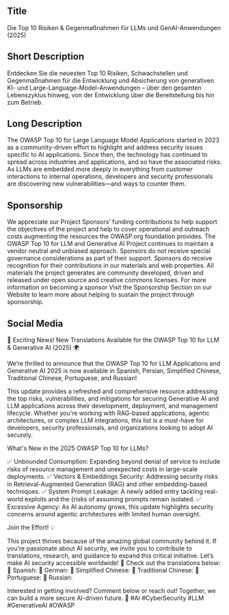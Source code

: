 ## Title
Die Top 10 Risiken & Gegenmaßnahmen für LLMs und GenAI-Anwendungen (2025)

## Short Description
Entdecken Sie die neuesten Top 10 Risiken, Schwachstellen und Gegenmaßnahmen für die Entwicklung und Absicherung von generativen KI- und Large-Language-Model-Anwendungen – über den gesamten Lebenszyklus hinweg, von der Entwicklung über die Bereitstellung bis hin zum Betrieb.

## Long Description
The OWASP Top 10 for Large Language Model Applications started in 2023 as a community-driven effort to highlight and address security issues specific to AI applications. Since then, the technology has continued to spread across industries and applications, and so have the associated risks. As LLMs are embedded more deeply in everything from customer interactions to internal operations, developers and security professionals are discovering new vulnerabilities—and ways to counter them.

## Sponsorship
We appreciate our Project Sponsors’ funding contributions to help support the objectives of the project and help to cover operational and outreach costs augmenting the resources the OWASP.org foundation provides. The OWASP Top 10 for LLM and Generative AI Project continues to maintain a vendor neutral and unbiased approach. Sponsors do not receive special governance considerations as part of their support. Sponsors do receive recognition for their contributions in our materials and web properties.
All materials the project generates are community developed, driven and released under open source and creative commons licenses. For more information on becoming a sponsor Visit the Sponsorship Section on our Website to learn more about helping to sustain the project through sponsorship.

## Social Media
🚀 Exciting News! New Translations Available for the OWASP Top 10 for LLM & Generative AI (2025) 🌍

We’re thrilled to announce that the OWASP Top 10 for LLM Applications and Generative AI 2025 is now available in Spanish, Persian, Simplified Chinese, Traditional Chinese, Portuguese, and Russian!

This update provides a refreshed and comprehensive resource addressing the top risks, vulnerabilities, and mitigations for securing Generative AI and LLM applications across their development, deployment, and management lifecycle. Whether you're working with RAG-based applications, agentic architectures, or complex LLM integrations, this list is a must-have for developers, security professionals, and organizations looking to adopt AI securely.

What's New in the 2025 OWASP Top 10 for LLMs?

✅ Unbounded Consumption: Expanding beyond denial of service to include risks of resource management and unexpected costs in large-scale deployments.
✅ Vectors & Embeddings Security: Addressing security risks in Retrieval-Augmented Generation (RAG) and other embedding-based techniques.
✅ System Prompt Leakage: A newly added entry tackling real-world exploits and the {risks of assuming prompts remain isolated.
✅ Excessive Agency: As AI autonomy grows, this update highlights security concerns around agentic architectures with limited human oversight.

Join the Effort! 💡

This project thrives because of the amazing global community behind it. If you’re passionate about AI security, we invite you to contribute to translations, research, and guidance to expand this critical initiative. Let’s make AI security accessible worldwide!
📢 Check out the translations below:
 🔗 Spanish: 
 🔗 German: 
 🔗 Simplified Chinese: 
 🔗 Traditional Chinese: 
 🔗 Portuguese: 
 🔗 Russian: 

Interested in getting involved? Comment below or reach out! Together, we can build a more secure AI-driven future. 💙 #AI #CyberSecurity #LLM #GenerativeAI #OWASP
